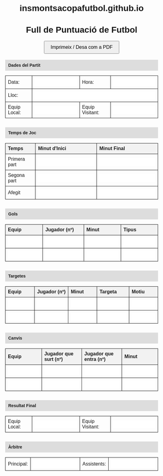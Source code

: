 # insmontsacopafutbol.github.io
<!DOCTYPE html>
<html lang="ca">
<head>
  <meta charset="UTF-8" />
  <meta name="viewport" content="width=device-width, initial-scale=1.0"/>
  <title>Full de Puntuació de Futbol</title>
  <style>
    body {
      font-family: Arial, sans-serif;
      margin: 20px;
    }
    h1 {
      text-align: center;
    }
    table {
      width: 100%;
      border-collapse: collapse;
      margin-bottom: 30px;
    }
    th, td {
      border: 1px solid #000;
      padding: 8px;
      text-align: left;
    }
    th {
      background-color: #f2f2f2;
    }
    .section-title {
      background-color: #ddd;
      font-weight: bold;
      padding: 10px;
      margin-top: 20px;
    }
    input, textarea {
      width: 100%;
      border: none;
      font-family: inherit;
      font-size: inherit;
      padding: 4px;
    }
    input:focus, textarea:focus {
      outline: 2px solid #007bff;
    }
    .print-button {
      display: block;
      margin: 20px auto;
      padding: 10px 20px;
      font-size: 16px;
      cursor: pointer;
    }
  </style>
</head>
<body>

  <h1>Full de Puntuació de Futbol</h1>

  <button class="print-button" onclick="window.print()">Imprimeix / Desa com a PDF</button>

  <div class="section-title">Dades del Partit</div>
  <table>
    <tr><td>Data:</td><td><input type="text" /></td><td>Hora:</td><td><input type="text" /></td></tr>
    <tr><td>Lloc:</td><td colspan="3"><input type="text" /></td></tr>
    <tr><td>Equip Local:</td><td><input type="text" /></td><td>Equip Visitant:</td><td><input type="text" /></td></tr>
  </table>

  <div class="section-title">Temps de Joc</div>
  <table>
    <tr><th>Temps</th><th>Minut d'Inici</th><th>Minut Final</th></tr>
    <tr><td>Primera part</td><td><input type="text" /></td><td><input type="text" /></td></tr>
    <tr><td>Segona part</td><td><input type="text" /></td><td><input type="text" /></td></tr>
    <tr><td>Afegit</td><td><input type="text" /></td><td><input type="text" /></td></tr>
  </table>

  <div class="section-title">Gols</div>
  <table>
    <tr><th>Equip</th><th>Jugador (nº)</th><th>Minut</th><th>Tipus</th></tr>
    <tr><td><input type="text" /></td><td><input type="text" /></td><td><input type="text" /></td><td><input type="text" /></td></tr>
    <tr><td><input type="text" /></td><td><input type="text" /></td><td><input type="text" /></td><td><input type="text" /></td></tr>
  </table>

  <div class="section-title">Targetes</div>
  <table>
    <tr><th>Equip</th><th>Jugador (nº)</th><th>Minut</th><th>Targeta</th><th>Motiu</th></tr>
    <tr><td><input type="text" /></td><td><input type="text" /></td><td><input type="text" /></td><td><input type="text" /></td><td><input type="text" /></td></tr>
    <tr><td><input type="text" /></td><td><input type="text" /></td><td><input type="text" /></td><td><input type="text" /></td><td><input type="text" /></td></tr>
  </table>

  <div class="section-title">Canvis</div>
  <table>
    <tr><th>Equip</th><th>Jugador que surt (nº)</th><th>Jugador que entra (nº)</th><th>Minut</th></tr>
    <tr><td><input type="text" /></td><td><input type="text" /></td><td><input type="text" /></td><td><input type="text" /></td></tr>
    <tr><td><input type="text" /></td><td><input type="text" /></td><td><input type="text" /></td><td><input type="text" /></td></tr>
  </table>

  <div class="section-title">Resultat Final</div>
  <table>
    <tr><td>Equip Local:</td><td><input type="text" /></td><td>Equip Visitant:</td><td><input type="text" /></td></tr>
  </table>

  <div class="section-title">Àrbitre</div>
  <table>
    <tr><td>Principal:</td><td><input type="text" /></td><td>Assistents:</td><td><input type="text" /></td></tr>
  </table>

</body>
</html>
